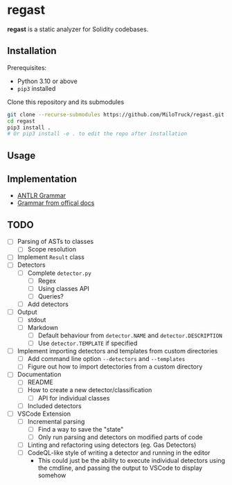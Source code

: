 # regast
**regast** is a static analyzer for Solidity codebases.

## Installation
Prerequisites:
* Python 3.10 or above
* `pip3` installed

Clone this repository and its submodules
```sh
git clone --recurse-submodules https://github.com/MiloTruck/regast.git
cd regast
pip3 install .
# Or pip3 install -e . to edit the repo after installation
```

## Usage


## Implementation
* [ANTLR Grammar](https://github.com/solidity-parser/antlr/blob/492c7f161300fb53d7206606595e36b0d95c20c6/Solidity.g4)
* [Grammar from offical docs](https://docs.soliditylang.org/en/v0.8.17/grammar.html)


## TODO
- [ ] Parsing of ASTs to classes
     - [ ] Scope resolution
- [ ] Implement `Result` class
- [ ] Detectors
    - [ ] Complete `detector.py`
        - [ ] Regex
        - [ ] Using classes API
        - [ ] Queries?
    - [ ] Add detectors
- [ ] Output
    - [ ] stdout
    - [ ] Markdown
        - [ ] Default behaviour from `detector.NAME` and `detector.DESCRIPTION`
        - [ ] Use `detector.TEMPLATE` if specified
- [ ] Implement importing detectors and templates from custom directories
    - [ ] Add command line option `--detectors` and `--templates`
    - [ ] Figure out how to import detectories from a custom directory
- [ ] Documentation
    - [ ] README
    - [ ] How to create a new detector/classification
        - [ ] API for individual classes
    - [ ] Included detectors
- [ ] VSCode Extension
    - [ ] Incremental parsing
        - [ ] Find a way to save the "state"
        - [ ] Only run parsing and detectors on modified parts of code
    - [ ] Linting and refactoring using detectors (eg. Gas Detectors)
    - [ ] CodeQL-like style of writing a detector and running in the editor
        - This could just be the ability to execute individual detectors using the cmdline, and passing the output to VSCode to display somehow